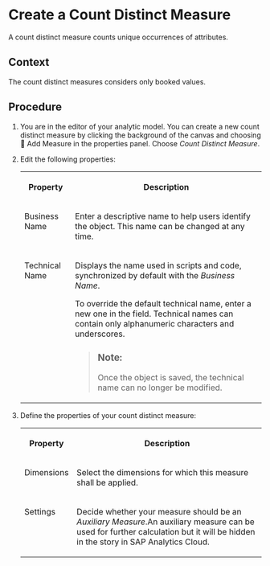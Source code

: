 <!-- loioaab52739c2ae48fa8a5c26fd0e9afd26 -->

<link rel="stylesheet" type="text/css" href="../css/sap-icons.css"/>

# Create a Count Distinct Measure

A count distinct measure counts unique occurrences of attributes.



<a name="loioaab52739c2ae48fa8a5c26fd0e9afd26__context_fm2_v1q_kdc"/>

## Context

The count distinct measures considers only booked values.



## Procedure

1.  You are in the editor of your analytic model. You can create a new count distinct measure by clicking the background of the canvas and choosing <span class="FPA-icons-V3"></span> Add Measure in the properties panel. Choose *Count Distinct Measure*.

2.  Edit the following properties:


    <table>
    <tr>
    <th valign="top">

    Property
    
    </th>
    <th valign="top">

    Description
    
    </th>
    </tr>
    <tr>
    <td valign="top">
    
    Business Name
    
    </td>
    <td valign="top">
    
    Enter a descriptive name to help users identify the object. This name can be changed at any time.
    
    </td>
    </tr>
    <tr>
    <td valign="top">
    
    Technical Name
    
    </td>
    <td valign="top">
    
    Displays the name used in scripts and code, synchronized by default with the *Business Name*.

    To override the default technical name, enter a new one in the field. Technical names can contain only alphanumeric characters and underscores.

    > ### Note:  
    > Once the object is saved, the technical name can no longer be modified.


    
    </td>
    </tr>
    </table>
    
3.  Define the properties of your count distinct measure:


    <table>
    <tr>
    <th valign="top">

    Property
    
    </th>
    <th valign="top">

    Description
    
    </th>
    </tr>
    <tr>
    <td valign="top">
    
    Dimensions
    
    </td>
    <td valign="top">
    
    Select the dimensions for which this measure shall be applied.
    
    </td>
    </tr>
    <tr>
    <td valign="top">
    
    Settings
    
    </td>
    <td valign="top">
    
    Decide whether your measure should be an *Auxiliary Measure*.An auxiliary measure can be used for further calculation but it will be hidden in the story in SAP Analytics Cloud.
    
    </td>
    </tr>
    </table>
    

